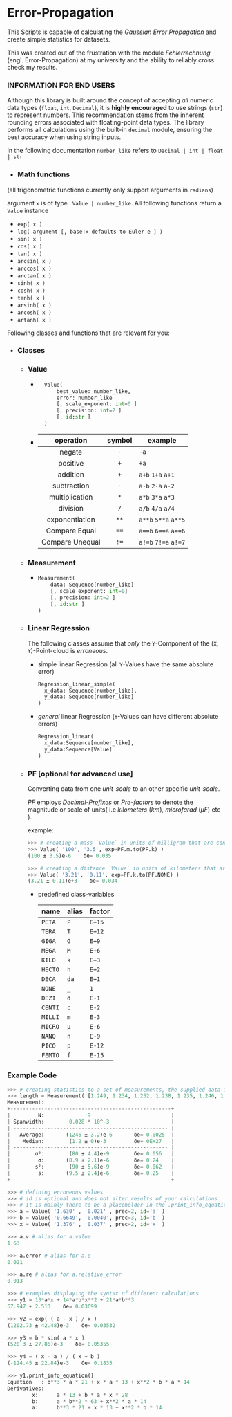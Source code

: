 # Error-Propagation

This Scripts is capable of calculating the *Gaussian Error Propagation* and create simple statistics for datasets.

This was created out of the frustration with the module *Fehlerrechnung* (engl. Error-Propagation) at my university and the ability to reliably cross check my results.

### INFORMATION FOR END USERS

Although this library is built around the concept of accepting *all* numeric data types (`float`, `int`, `Decimal`), it is **highly encouraged** to use strings (`str`) to represent numbers. This recommendation stems from the inherent rounding errors associated with floating-point data types. The library performs all calculations using the built-in `decimal` module, ensuring the best accuracy when using string inputs.

In the following documentation `number_like` refers to `Decimal | int | float | str`

- ### Math functions 
(all trigonometric functions currently only support arguments in `radians`)

argument `x` is of type ` Value | number_like`. All following functions return a `Value` instance

  - `exp( x )`
  - `log( argument [, base:x defaults to Euler-e ] )`
  - `sin( x )`
  - `cos( x )`
  - `tan( x )`
  - `arcsin( x )`
  - `arccos( x )`
  - `arctan( x )`
  - `sinh( x )`
  - `cosh( x )`
  - `tanh( x )`
  - `arsinh( x )`
  - `arcosh( x )`
  - `artanh( x )`


Following classes and functions that are relevant for you:

- ### Classes
  - ### Value
    - ```py
        Value(
            best_value: number_like,
            error: number_like
            [, scale_exponent: int=0 ]
            [, precision: int=2 ]
            [, id:str ] 
        )
        ```
    -   | operation        | symbol | example              |
        | :--------------: | :----: | -------------------- |
        | negate           | `-`    | `-a`                 |
        | positive         | `+`    | `+a`                 |
        | addition         | `+`    | `a+b` `1+a` `a+1`    |
        | subtraction      | `-`    | `a-b` `2-a` `a-2`    |
        | multiplication   | `*`    | `a*b` `3*a` `a*3`    |
        | division         | `/`    | `a/b` `4/a` `a/4`    |
        | exponentiation   | `**`   | `a**b` `5**a` `a**5` |
        | Compare Equal    | `==`   | `a==b` `6==a` `a==6` |
        | Compare Unequal  | `!=`   | `a!=b` `7!=a` `a!=7` |


  - ### Measurement
    - ```py
      Measurement( 
          data: Sequence[number_like]
          [, scale_exponent: int=0]
          [, precision: int=2 ]
          [, id:str ]
      )
      ```
  - ### Linear Regression
    The following classes assume that *only* the `Y`-Component of the (`X`, `Y`)-Point-cloud is *erroneous*.

    - simple linear Regression (all `Y`-Values have the same absolute error)
      ```py
      Regression_linear_simple(
        x_data: Sequence[number_like],
        y_data: Sequence[number_like]
      )
      ```

    - *general* linear Regression (`Y`-Values can have different absolute errors)
      ```py
      Regression_linear(
        x_data:Sequence[number_like],
        y_data:Sequence[Value]
      )
      ```

  - ### PF [optional for advanced use]
    Converting data from one *unit-scale* to an other specific *unit-scale*.

    *PF* employs *Decimal-Prefixes* or *Pre-factors* to denote the magnitude or scale of units( i.e *kilometers* (*km*), *microfarad* (*µF*) etc ).
    
    example:
    ```py
    >>> # creating a mass `Value` in units of milligram that are converted to kilograms
    >>> Value( '100', '3.5', exp=PF.m.to(PF.k) )
    (100 ± 3.5)e-6    δe= 0.035
    
    >>> # creating a distance `Value` in units of kilometers that are converted to meters
    >>> Value( '3.21', '0.11', exp=PF.k.to(PF.NONE) )
    (3.21 ± 0.11)e+3    δe= 0.034
    ```

    - predefined class-variables

        | name    | alias | factor |
        | ------- | ----- | ------ |
        | `PETA`  | `P`   | `E+15` |
        | `TERA`  | `T`   | `E+12` |
        | `GIGA`  | `G`   | `E+9 ` |
        | `MEGA`  | `M`   | `E+6 ` |
        | `KILO`  | `k`   | `E+3 ` |
        | `HECTO` | `h`   | `E+2 ` |
        | `DECA`  | `da`  | `E+1 ` |
        | `NONE`  | `_`   | `1   ` |
        | `DEZI`  | `d`   | `E-1 ` |
        | `CENTI` | `c`   | `E-2 ` |
        | `MILLI` | `m`   | `E-3 ` |
        | `MICRO` | `µ`   | `E-6 ` |
        | `NANO`  | `n`   | `E-9 ` |
        | `PICO`  | `p`   | `E-12` |
        | `FEMTO` | `f`   | `E-15` |

### Example Code
```py
>>> # creating statistics to a set of measurements, the supplied data is scaled by the Pre-factor `PF.m` same as `exp=-3`
>>> length = Measurement( [1.249, 1.234, 1.252, 1.238, 1.235, 1.246, 1.262, 1.255, 1.243], PF.m, id='d' ) # data is in millimeter
Measurement:
+----------------------------------------------------+
|         N:              9                          |
| Spanwidth:        0.028 * 10^-3                    |
| -------------------------------------------------- |
|   Average:       (1246 ± 3.2)e-6       δe= 0.0025  |
|    Median:        (1.2 ± 0)e-3         δe= 0E+27   |
| -------------------------------------------------- |
|        σ²:        (80 ± 4.4)e-9        δe= 0.056   |
|         σ:       (8.9 ± 2.1)e-6        δe= 0.24    |
|        s²:        (90 ± 5.6)e-9        δe= 0.062   |
|         s:       (9.5 ± 2.4)e-6        δe= 0.25    |
+----------------------------------------------------+

>>> # defining erroneous values
>>> # id is optional and does not alter results of your calculations
>>> # it is mainly there to be a placeholder in the .print_info_equation() output (example is below)
>>> a = Value( '1.630' , '0.021' , prec=2, id='a' )
>>> b = Value( '0.6649', '0.0040', prec=3, id='b' )
>>> x = Value( '1.376' , '0.037' , prec=2, id='x' )

>>> a.v # alias for a.value
1.63

>>> a.error # alias for a.e
0.021

>>> a.re # alias for a.relative_error
0.013

>>> # examples displaying the syntax of different calculations
>>> y1 = 13*a*x + 14*a*b*x**2 + 21*a*b**3
67.947 ± 2.513    δe= 0.03699

>>> y2 = exp( ( a - x ) / x )
(1202.73 ± 42.48)e-3    δe= 0.03532

>>> y3 = b * sin( a * x )
(520.3 ± 27.86)e-3    δe= 0.05355

>>> y4 = ( x - a ) / ( x + b )
(-124.45 ± 22.84)e-3    δe= 0.1835

>>> y1.print_info_equation()
Equation   : b**3 * a * 21 + x * a * 13 + x**2 * b * a * 14
Derivatives:
        x:      a * 13 + b * a * x * 28
        b:      a * b**2 * 63 + x**2 * a * 14
        a:      b**3 * 21 + x * 13 + x**2 * b * 14
```